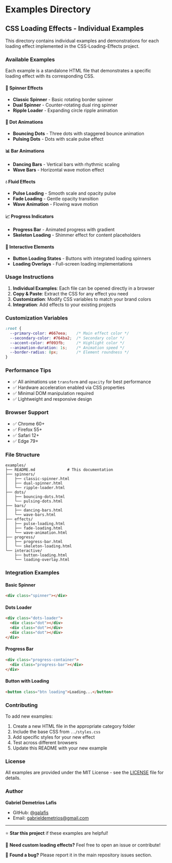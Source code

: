 # Examples Directory

## CSS Loading Effects - Individual Examples

This directory contains individual examples and demonstrations for each loading effect implemented in the CSS-Loading-Effects project.

### Available Examples

Each example is a standalone HTML file that demonstrates a specific loading effect with its corresponding CSS.

#### 🔄 Spinner Effects
- **Classic Spinner** - Basic rotating border spinner
- **Dual Spinner** - Counter-rotating dual ring spinner
- **Ripple Loader** - Expanding circle ripple animation

#### 🔵 Dot Animations
- **Bouncing Dots** - Three dots with staggered bounce animation
- **Pulsing Dots** - Dots with scale pulse effect

#### 📊 Bar Animations
- **Dancing Bars** - Vertical bars with rhythmic scaling
- **Wave Bars** - Horizontal wave motion effect

#### 💧 Fluid Effects
- **Pulse Loading** - Smooth scale and opacity pulse
- **Fade Loading** - Gentle opacity transition
- **Wave Animation** - Flowing wave motion

#### 📈 Progress Indicators
- **Progress Bar** - Animated progress with gradient
- **Skeleton Loading** - Shimmer effect for content placeholders

#### 🎯 Interactive Elements
- **Button Loading States** - Buttons with integrated loading spinners
- **Loading Overlays** - Full-screen loading implementations

### Usage Instructions

1. **Individual Examples**: Each file can be opened directly in a browser
2. **Copy & Paste**: Extract the CSS for any effect you need
3. **Customization**: Modify CSS variables to match your brand colors
4. **Integration**: Add effects to your existing projects

### Customization Variables

```css
:root {
  --primary-color: #667eea;    /* Main effect color */
  --secondary-color: #764ba2;  /* Secondary color */
  --accent-color: #f093fb;     /* Highlight color */
  --animation-duration: 1s;    /* Animation speed */
  --border-radius: 8px;        /* Element roundness */
}
```

### Performance Tips

- ✅ All animations use `transform` and `opacity` for best performance
- ✅ Hardware acceleration enabled via CSS properties
- ✅ Minimal DOM manipulation required
- ✅ Lightweight and responsive design

### Browser Support

- ✅ Chrome 60+
- ✅ Firefox 55+
- ✅ Safari 12+
- ✅ Edge 79+

### File Structure

```
examples/
├── README.md              # This documentation
├── spinners/
│   ├── classic-spinner.html
│   ├── dual-spinner.html
│   └── ripple-loader.html
├── dots/
│   ├── bouncing-dots.html
│   └── pulsing-dots.html
├── bars/
│   ├── dancing-bars.html
│   └── wave-bars.html
├── effects/
│   ├── pulse-loading.html
│   ├── fade-loading.html
│   └── wave-animation.html
├── progress/
│   ├── progress-bar.html
│   └── skeleton-loading.html
└── interactive/
    ├── button-loading.html
    └── loading-overlay.html
```

### Integration Examples

#### Basic Spinner
```html
<div class="spinner"></div>
```

#### Dots Loader
```html
<div class="dots-loader">
  <div class="dot"></div>
  <div class="dot"></div>
  <div class="dot"></div>
</div>
```

#### Progress Bar
```html
<div class="progress-container">
  <div class="progress-bar"></div>
</div>
```

#### Button with Loading
```html
<button class="btn loading">Loading...</button>
```

### Contributing

To add new examples:

1. Create a new HTML file in the appropriate category folder
2. Include the base CSS from `../styles.css`
3. Add specific styles for your new effect
4. Test across different browsers
5. Update this README with your new example

### License

All examples are provided under the MIT License - see the [LICENSE](../LICENSE) file for details.

### Author

**Gabriel Demetrios Lafis**
- GitHub: [@galafis](https://github.com/galafis)
- Email: gabrieldemetrios@gmail.com

---

⭐ **Star this project** if these examples are helpful!

🔧 **Need custom loading effects?** Feel free to open an issue or contribute!

📝 **Found a bug?** Please report it in the main repository issues section.
